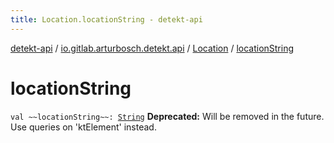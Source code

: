 ```yaml
---
title: Location.locationString - detekt-api
---
```


[detekt-api](../../index.html) / [io.gitlab.arturbosch.detekt.api](../index.html) / [Location](index.html) / [locationString](./location-string.html)

# locationString

`val ~~locationString~~: `[`String`](https://kotlinlang.org/api/latest/jvm/stdlib/kotlin/-string/index.html)
**Deprecated:** Will be removed in the future. Use queries on 'ktElement' instead.


